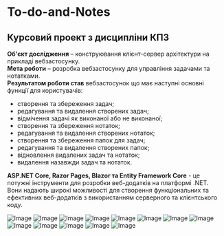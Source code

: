 # To-do-and-Notes

<h2>Курсовий проект з дисципліни КПЗ</h2>

**Об'єкт дослідження**  –  конструювання клієнт-сервер архітектури на прикладі вебзастосунку.<br>
**Мета роботи**  –   розробка вебзастосунку для управління задачами та нотатками.<br>
**Результатом роботи став** вебзастосунок що має наступні основні функції для користувачів:
- створення та збереження задач;
- редагування та видалення створених задач;
- відмічення задачі як виконаної або не виконаної;
- створення та збереження нотаток;
- редагування та видалення створених нотаток;
- створення та збереження папок для задач;
- редагування та видалення створених папок;
- відновлення видалених задач та нотаток;
- видалення назавжди задач та нотаток.


**ASP.NET Core, Razor Pages, Blazor та Entity Framework Core** - це потужні інструменти для розробки веб-додатків на платформі .NET. Вони надають широкі можливості для створення функціональних та ефективних веб-додатків з використанням серверного та клієнтського коду.<br>

![Image](https://github.com/SerhiiShtepa/To_do_and_Notes/blob/main/%D0%86%D0%BD%D1%82%D0%B5%D1%80%D1%84%D0%B5%D0%B9%D1%81/%D0%A0%D0%B5%D1%94%D1%81%D1%82%D1%80%D0%B0%D1%86%D1%96%D1%8F%20(%D0%9F%D0%9A).png)
![Image](https://github.com/SerhiiShtepa/To_do_and_Notes/blob/main/%D0%86%D0%BD%D1%82%D0%B5%D1%80%D1%84%D0%B5%D0%B9%D1%81/%D0%92%D1%85%D1%96%D0%B4%20(%D0%9F%D0%9A).png)
![Image](https://github.com/SerhiiShtepa/To_do_and_Notes/blob/main/%D0%86%D0%BD%D1%82%D0%B5%D1%80%D1%84%D0%B5%D0%B9%D1%81/%D0%93%D0%BE%D0%BB%D0%BE%D0%B2%D0%BD%D0%B0%20(%D0%9F%D0%9A).png)
![Image](https://github.com/SerhiiShtepa/To_do_and_Notes/blob/main/%D0%86%D0%BD%D1%82%D0%B5%D1%80%D1%84%D0%B5%D0%B9%D1%81/%D0%9D%D0%BE%D0%B2%D0%B0%20%D0%B7%D0%B0%D0%B4%D0%B0%D1%87%D0%B0%20(%D0%9F%D0%9A).png)
![Image](https://github.com/SerhiiShtepa/To_do_and_Notes/blob/main/%D0%86%D0%BD%D1%82%D0%B5%D1%80%D1%84%D0%B5%D0%B9%D1%81/%D0%9D%D0%BE%D0%B2%D0%B0%20%D0%BD%D0%BE%D1%82%D0%B0%D1%82%D0%BA%D0%B0%20(%D0%9F%D0%9A).png)
![Image](https://github.com/SerhiiShtepa/To_do_and_Notes/blob/main/%D0%86%D0%BD%D1%82%D0%B5%D1%80%D1%84%D0%B5%D0%B9%D1%81/%D0%A0%D0%B5%D0%B4%D0%B0%D0%B3%D1%83%D0%B2%D0%B0%D0%BD%D0%BD%D1%8F%20%D0%B7%D0%B0%D0%B4%D0%B0%D1%87%D1%96%20(%D0%9F%D0%9A).png)
![Image](https://github.com/SerhiiShtepa/To_do_and_Notes/blob/main/%D0%86%D0%BD%D1%82%D0%B5%D1%80%D1%84%D0%B5%D0%B9%D1%81/%D0%A0%D0%B5%D0%B4%D0%B0%D0%B3%D1%83%D0%B2%D0%B0%D0%BD%D0%BD%D1%8F%20%D0%BD%D0%BE%D1%82%D0%B0%D1%82%D0%BA%D0%B8%20(%D0%9F%D0%9A).png)
![Image](https://github.com/SerhiiShtepa/To_do_and_Notes/blob/main/%D0%86%D0%BD%D1%82%D0%B5%D1%80%D1%84%D0%B5%D0%B9%D1%81/%D0%A0%D0%B5%D0%B4%D0%B0%D0%B3%D1%83%D0%B2%D0%B0%D0%BD%D0%BD%D1%8F%20%D0%BF%D0%B5%D1%80%D1%81%D0%BE%D0%BD%D0%B0%D0%BB%D1%8C%D0%BD%D0%B8%D1%85%20%D0%B4%D0%B0%D0%BD%D0%B8%D1%85%20(%D0%9F%D0%9A).png)
![Image](https://github.com/SerhiiShtepa/To_do_and_Notes/blob/main/%D0%86%D0%BD%D1%82%D0%B5%D1%80%D1%84%D0%B5%D0%B9%D1%81/%D0%9A%D0%BE%D1%88%D0%B8%D0%BA%20(%D0%9F%D0%9A).png)
![Image](https://github.com/SerhiiShtepa/To_do_and_Notes/blob/main/%D0%86%D0%BD%D1%82%D0%B5%D1%80%D1%84%D0%B5%D0%B9%D1%81/%D0%93%D0%BE%D0%BB%D0%BE%D0%B2%D0%BD%D0%B02%20(%D0%A2%D0%B5%D0%BB%D0%B5%D1%84%D0%BE%D0%BD).png)
![Image](https://github.com/SerhiiShtepa/To_do_and_Notes/blob/main/%D0%86%D0%BD%D1%82%D0%B5%D1%80%D1%84%D0%B5%D0%B9%D1%81/%D0%93%D0%BE%D0%BB%D0%BE%D0%B2%D0%BD%D0%B0%20(%D0%A2%D0%B5%D0%BB%D0%B5%D1%84%D0%BE%D0%BD).png)
![Image](https://github.com/SerhiiShtepa/To_do_and_Notes/blob/main/%D0%86%D0%BD%D1%82%D0%B5%D1%80%D1%84%D0%B5%D0%B9%D1%81/%D0%A0%D0%B5%D0%B4%D0%B0%D0%B3%D1%83%D0%B2%D0%B0%D0%BD%D0%BD%D1%8F%20%D0%BD%D0%BE%D1%82%D0%B0%D1%82%D0%BA%D0%B8%20(%D0%A2%D0%B5%D0%BB%D0%B5%D1%84%D0%BE%D0%BD).png)
![Image](https://github.com/SerhiiShtepa/To_do_and_Notes/blob/main/%D0%86%D0%BD%D1%82%D0%B5%D1%80%D1%84%D0%B5%D0%B9%D1%81/%D0%9A%D0%BE%D1%88%D0%B8%D0%BA%20(%D0%A2%D0%B5%D0%BB%D0%B5%D1%84%D0%BE%D0%BD).png)
